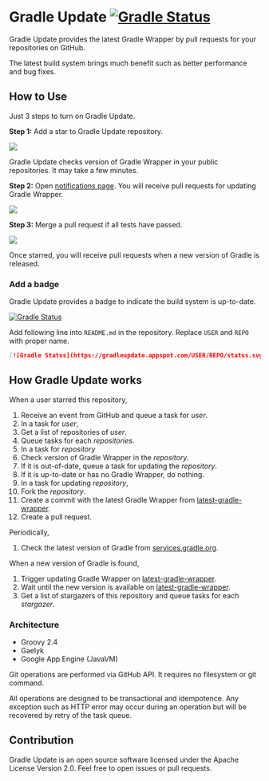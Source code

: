 # Gradle Update [![Gradle Status](https://gradleupdate.appspot.com/int128/gradleupdate/status.svg?branch=master)](https://gradleupdate.appspot.com/int128/gradleupdate/status)

Gradle Update provides the latest Gradle Wrapper by pull requests for your repositories on GitHub.

The latest build system brings much benefit such as better performance and bug fixes.


## How to Use

Just 3 steps to turn on Gradle Update.

**Step 1:** Add a star to Gradle Update repository.

<img src="https://cloud.githubusercontent.com/assets/321266/9202088/176d83d6-408b-11e5-96dd-c138322fde60.png">

Gradle Update checks version of Gradle Wrapper in your public repositories. It may take a few minutes.

**Step 2:** Open [notifications page](https://github.com/notifications). You will receive pull requests for updating Gradle Wrapper.

<img src="https://cloud.githubusercontent.com/assets/321266/9202273/0e94da60-408c-11e5-83e9-594c9fbdcd42.png">

**Step 3:** Merge a pull request if all tests have passed.

<img src="https://cloud.githubusercontent.com/assets/321266/9202364/70fd5a6a-408c-11e5-9cc6-4a7a8f9ccfa8.png">

Once starred, you will receive pull requests when a new version of Gradle is released.


### Add a badge

Gradle Update provides a badge to indicate the build system is up-to-date.

[![Gradle Status](https://gradleupdate.appspot.com/int128/latest-gradle-wrapper/status.svg?branch=master)](https://gradleupdate.appspot.com/int128/latest-gradle-wrapper/status)

Add following line into `README.md` in the repository. Replace `USER` and `REPO` with proper name.

```markdown
[![Gradle Status](https://gradleupdate.appspot.com/USER/REPO/status.svg?branch=master)](https://gradleupdate.appspot.com/USER/REPO/status)
```


## How Gradle Update works

When a user starred this repository,

1. Receive an event from GitHub and queue a task for _user_.
2. In a task for _user_,
  1. Get a list of repositories of _user_.
  2. Queue tasks for each _repositories_.
3. In a task for _repository_
  1. Check version of Gradle Wrapper in the _repository_.
  2. If it is out-of-date, queue a task for updating the _repository_.
  3. If it is up-to-date or has no Gradle Wrapper, do nothing.
4. In a task for updating _repository_,
  1. Fork the _repository_.
  2. Create a commit with the latest Gradle Wrapper from [latest-gradle-wrapper](https://github.com/int128/latest-gradle-wrapper).
  3. Create a pull request.

Periodically,

1. Check the latest version of Gradle from [services.gradle.org](https://services.gradle.org).

When a new version of Gradle is found,

1. Trigger updating Gradle Wrapper on [latest-gradle-wrapper](https://github.com/int128/latest-gradle-wrapper).
2. Wait until the new version is available on [latest-gradle-wrapper](https://github.com/int128/latest-gradle-wrapper).
3. Get a list of stargazers of this repository and queue tasks for each _stargazer_.


### Architecture

* Groovy 2.4
* Gaelyk
* Google App Engine (JavaVM)

Git operations are performed via GitHub API. It requires no filesystem or git command.

All operations are designed to be transactional and idempotence. Any exception such as HTTP error may occur during an operation but will be recovered by retry of the task queue.


## Contribution

Gradle Update is an open source software licensed under the Apache License Version 2.0. Feel free to open issues or pull requests.
